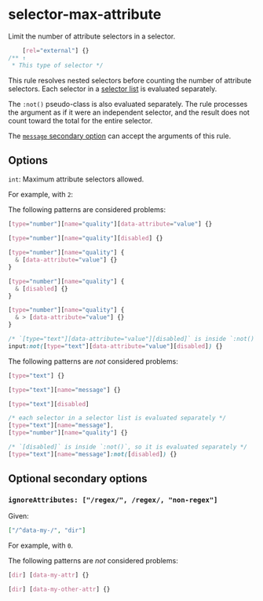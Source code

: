 # selector-max-attribute  
  
Limit the number of attribute selectors in a selector.  
  
<!-- prettier-ignore -->  
```css  
    [rel="external"] {}  
/** ↑  
 * This type of selector */  
```  
  
This rule resolves nested selectors before counting the number of attribute selectors. Each selector in a [selector list](https://www.w3.org/TR/selectors4/#selector-list) is evaluated separately.  
  
The `:not()` pseudo-class is also evaluated separately. The rule processes the argument as if it were an independent selector, and the result does not count toward the total for the entire selector.  
  
The [`message` secondary option](../../../docs/user-guide/configure.md#message) can accept the arguments of this rule.  
  
## Options  
  
`int`: Maximum attribute selectors allowed.  
  
For example, with `2`:  
  
The following patterns are considered problems:  
  
<!-- prettier-ignore -->  
```css  
[type="number"][name="quality"][data-attribute="value"] {}  
```  
  
<!-- prettier-ignore -->  
```css  
[type="number"][name="quality"][disabled] {}  
```  
  
<!-- prettier-ignore -->  
```css  
[type="number"][name="quality"] {  
  & [data-attribute="value"] {}  
}  
```  
  
<!-- prettier-ignore -->  
```css  
[type="number"][name="quality"] {  
  & [disabled] {}  
}  
```  
  
<!-- prettier-ignore -->  
```css  
[type="number"][name="quality"] {  
  & > [data-attribute="value"] {}  
}  
```  
  
<!-- prettier-ignore -->  
```css  
/* `[type="text"][data-attribute="value"][disabled]` is inside `:not()`, so it is evaluated separately */  
input:not([type="text"][data-attribute="value"][disabled]) {}  
```  
  
The following patterns are _not_ considered problems:  
  
<!-- prettier-ignore -->  
```css  
[type="text"] {}  
```  
  
<!-- prettier-ignore -->  
```css  
[type="text"][name="message"] {}  
```  
  
<!-- prettier-ignore -->  
```css  
[type="text"][disabled]  
```  
  
<!-- prettier-ignore -->  
```css  
/* each selector in a selector list is evaluated separately */  
[type="text"][name="message"],  
[type="number"][name="quality"] {}  
```  
  
<!-- prettier-ignore -->  
```css  
/* `[disabled]` is inside `:not()`, so it is evaluated separately */  
[type="text"][name="message"]:not([disabled]) {}  
```  
  
## Optional secondary options  
  
### `ignoreAttributes: ["/regex/", /regex/, "non-regex"]`  
  
Given:  
  
```json  
["/^data-my-/", "dir"]  
```  
  
For example, with `0`.  
  
The following patterns are _not_ considered problems:  
  
<!-- prettier-ignore -->  
```css  
[dir] [data-my-attr] {}  
```  
  
<!-- prettier-ignore -->  
```css  
[dir] [data-my-other-attr] {}  
```  
